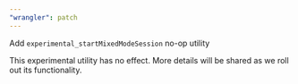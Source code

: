 ```yaml
---
"wrangler": patch
---
```


Add `experimental_startMixedModeSession` no-op utility

This experimental utility has no effect. More details will be shared as we roll out its functionality.
